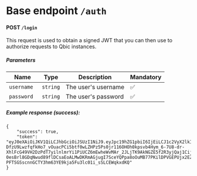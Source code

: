 # Base endpoint `/auth`

#### POST `/login`
This request is used to obtain a signed JWT that you can then use to authorize requests to Qbic instances.
##### Parameters
|Name  |Type   | Description | Mandatory |
|--|--| -- | -- |
| `username ` | `string`  | The user's username | ✅|
| `password ` | `string`  | The user's password | ✅|
##### Example response (success):
```
{
    "success": true,
    "token": "eyJ0eXAiOiJKV1QiLCJhbGciOiJSUzI1NiJ9.eyJpc19hZG1pbiI6IjEiLCJ1c2VyX2lkIjoiY2MxNzg5NzEtZWI5Zi00MTZjLWI1YzMtNmM5YjdmZjUzNjZlIiwiZWRpdF9mcyI6IjEiLCJpc3MiOiJxYmljIiwiZWRpdF9vdGhlcnMiOiIxIiwiZXhwIjoxNjI0NjU2MTIyLCJpYXQiOjE2MjQ2NDg5MjIsInVzZXJuYW1lIjoicm9vdCJ9.a73475GN-DfzU9LwzfqfkHo7_vOuacPCi5btf0wLZHPz5Ps0jr116OHOh0kpsvb4Hym_6-7U8-dr-XhlFcG49VH2DzPdT7yilnlmrYi1PiUCZ6mEwheWvMAr_2JLjTK9AkNGZE5f2R3yjQaj1CijXKQsi9s5LsrW2FZ1D1U0AErt3MGKmRHKVRH_yjYNMFq9E9C89ozMWkTTW8TB1c0-0esBrl8GDqNwud89flDCsaEoALMwDKRmAGjugI7SceYQPpa8oOuMB77PKilDPVGEPUjx2EZ_ScpqjfjoGH-PFTSGSscnnGCTY3hm63YE9kja5Fu3lc01i_sSLCEWqkxdKQ"
}
```
